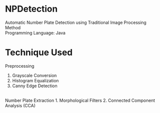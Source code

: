 # NPDetection
Automatic Number Plate Detection using Traditional Image Processing Method <br>
Programming Language: Java
# Technique Used
Preprocessing
1. Grayscale Conversion 
2. Histogram Equalization 
3. Canny Edge Detection
<br>
Number Plate Extraction
1. Morphological Filters
2. Connected Component Analysis (CCA)
